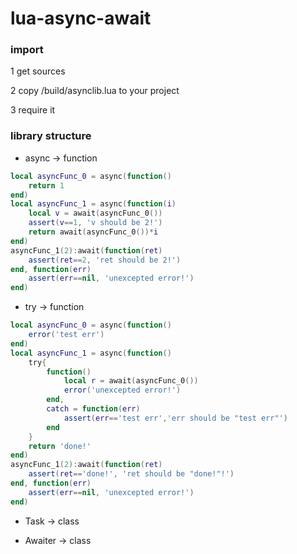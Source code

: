 # lua-async-await

### import
1 get sources

2 copy /build/asynclib.lua to your project

3 require it

### library structure

- async -> function

```lua
local asyncFunc_0 = async(function()
	return 1
end)
local asyncFunc_1 = async(function(i)
	local v = await(asyncFunc_0())
	assert(v==1, 'v should be 2!')
	return await(asyncFunc_0())*i
end)
asyncFunc_1(2):await(function(ret)
	assert(ret==2, 'ret should be 2!')
end, function(err)
	assert(err==nil, 'unexcepted error!')
end)
```

- try   -> function

```lua
local asyncFunc_0 = async(function()
	error('test err')
end)
local asyncFunc_1 = async(function()
	try{
		function()
			local r = await(asyncFunc_0())
			error('unexcepted error!')
		end,
		catch = function(err)
			assert(err=='test err','err should be "test err"')
		end
	}
	return 'done!'
end)
asyncFunc_1(2):await(function(ret)
	assert(ret=='done!', 'ret should be "done!"!')
end, function(err)
	assert(err==nil, 'unexcepted error!')
end)
```

- Task  -> class

- Awaiter -> class
